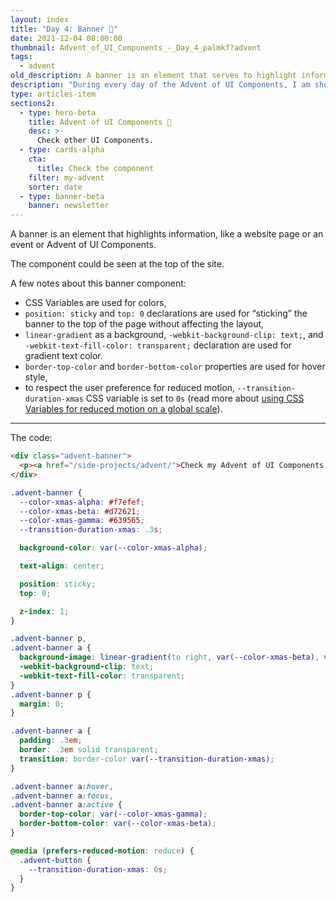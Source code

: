 ```yaml
---
layout: index
title: "Day 4: Banner 🚩"
date: 2021-12-04 08:00:00
thumbnail: Advent_of_UI_Components_-_Day_4_palmkf?advent
tags:
  - advent
old_description: A banner is an element that serves to highlight information, like a website page or an event or Advent of UI Components.
description: "During every day of the Advent of UI Components, I am showcasing a new UI Component built with HTML, CSS, and JavaScript. Day 4: Banner."
type: articles-item
sections2:
  - type: hero-beta
    title: Advent of UI Components 🎄
    desc: >-
      Check other UI Components.
  - type: cards-alpha
    cta:
      title: Check the component
    filter: my-advent
    sorter: date
  - type: banner-beta
    banner: newsletter
---
```


A banner is an element that highlights information, like a website page or an event or Advent of UI Components.

The component could be seen at the top of the site.

A few notes about this banner component:

- CSS Variables are used for colors,
- `position: sticky` and `top: 0` declarations are used for “sticking” the banner to the top of the page without affecting the layout,
- `linear-gradient` as a background, `-webkit-background-clip: text;`, and `-webkit-text-fill-color: transparent;` declaration are used for gradient text color.
- `border-top-color` and `border-bottom-color` properties are used for hover style,
- to respect the user preference for reduced motion, `--transition-duration-xmas` CSS variable is set to `0s` (read more about [using CSS Variables for reduced motion on a global scale](/articles/using-css-variables-for-reduced-motion-on-a-global-scale/)).

---

The code:

```html
<div class="advent-banner">
  <p><a href="/side-projects/advent/">Check my Advent of UI Components 2021!</a></p>
</div>
```

```css
.advent-banner {
  --color-xmas-alpha: #f7efef;
  --color-xmas-beta: #d72621;
  --color-xmas-gamma: #639565;
  --transition-duration-xmas: .3s;

  background-color: var(--color-xmas-alpha);

  text-align: center;

  position: sticky;
  top: 0;

  z-index: 1;
}

.advent-banner p,
.advent-banner a {
  background-image: linear-gradient(to right, var(--color-xmas-beta), var(--color-xmas-gamma));
  -webkit-background-clip: text;
  -webkit-text-fill-color: transparent;
}
.advent-banner p {
  margin: 0;
}

.advent-banner a {
  padding: .3em;
  border: .3em solid transparent;
  transition: border-color var(--transition-duration-xmas);
}

.advent-banner a:hover,
.advent-banner a:focus,
.advent-banner a:active {
  border-top-color: var(--color-xmas-gamma);
  border-bottom-color: var(--color-xmas-beta);
}

@media (prefers-reduced-motion: reduce) {
  .advent-button {
    --transition-duration-xmas: 0s;
  }
}
```
